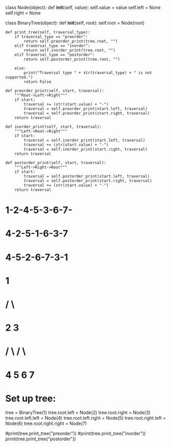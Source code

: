 class Node(object):
    def __init__(self, value):
        self.value = value
        self.left = None
        self.right = None


class BinaryTree(object):
    def __init__(self, root):
        self.root = Node(root)

    def print_tree(self, traversal_type):
        if traversal_type == "preorder":
            return self.preorder_print(tree.root, "")
        elif traversal_type == "inorder":
            return self.inorder_print(tree.root, "")
        elif traversal_type == "postorder":
            return self.postorder_print(tree.root, "")

        else:
            print("Traversal type " + str(traversal_type) + " is not supported.")
            return False

    def preorder_print(self, start, traversal):
        """Root->Left->Right"""
        if start:
            traversal += (str(start.value) + "-")
            traversal = self.preorder_print(start.left, traversal)
            traversal = self.preorder_print(start.right, traversal)
        return traversal

    def inorder_print(self, start, traversal):
        """Left->Root->Right"""
        if start:
            traversal = self.inorder_print(start.left, traversal)
            traversal += (str(start.value) + "-")
            traversal = self.inorder_print(start.right, traversal)
        return traversal

    def postorder_print(self, start, traversal):
        """Left->Right->Root"""
        if start:
            traversal = self.postorder_print(start.left, traversal)
            traversal = self.postorder_print(start.right, traversal)
            traversal += (str(start.value) + "-")
        return traversal

# 1-2-4-5-3-6-7-
# 4-2-5-1-6-3-7
# 4-5-2-6-7-3-1
#               1
#           /       \  
#          2          3  
#         /  \      /   \
#        4    5     6   7 

# Set up tree:
tree = BinaryTree(1)
tree.root.left = Node(2)
tree.root.right = Node(3)
tree.root.left.left = Node(4)
tree.root.left.right = Node(5)
tree.root.right.left = Node(6)
tree.root.right.right = Node(7)

#print(tree.print_tree("preorder"))
#print(tree.print_tree("inorder"))
print(tree.print_tree("postorder"))
